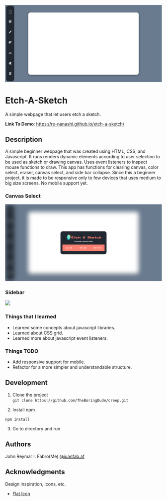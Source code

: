 ![demo](./img/readme/demo.png?raw=true)

# Etch-A-Sketch

A simple webpage that let users etch a sketch.

**Link To Demo**: https://re-nanashi.github.io/etch-a-sketch/

## Description

A simple beginner webpage that was created using HTML, CSS, and Javascript. It runs renders dynamic elements according to user selection to be used as sketch or drawing canvas. Uses event listeners to inspect mouse functions to draw. This app has functions for clearing canvas, color select, eraser, canvas select, and side bar collapse. Since this a beginner project, it is made to be responsive only to few devices that uses medium to big size screens. No mobile support yet.

### Canvas Select

![demo-canvas](./img/readme/demo-canvas.png?raw=true)

### Sidebar

<img src="./img/readme/demo-mobile.png" height="600">

### Things that I learned

- Learned some concepts about javascript libraries.
- Learned about CSS grid.
- Learned more about javascript event listeners.

### Things TODO

- Add responsive support for mobile.
- Refactor for a more simpler and understandable structure.

## Development

1. Clone the project <br>
   `git clone https://github.com/TheBoringDude/creep.git`

2. Install npm

```
npm install
```

3. Go to directory and run

## Authors

John Reymar I. Fabro(Me)
[@juanfab.af](https://www.instagram.com/juanfab.af/)

## Acknowledgments

Design inspiration, icons, etc.

- [Flat Icon](https://www.flaticon.com/)
